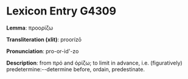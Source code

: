 # Lexicon Entry G4309

**Lemma**: προορίζω

**Transliteration (xlit)**: proorízō

**Pronunciation**: pro-or-id'-zo

**Description**:
from πρό and ὁρίζω; to limit in advance, i.e. (figuratively) predetermine:--determine before, ordain, predestinate.
